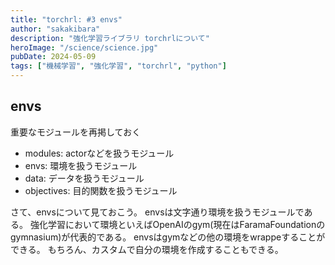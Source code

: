 ```yaml
---
title: "torchrl: #3 envs"
author: "sakakibara"
description: "強化学習ライブラリ torchrlについて"
heroImage: "/science/science.jpg"
pubDate: 2024-05-09
tags: ["機械学習", "強化学習", "torchrl", "python"]
---
```


## envs
重要なモジュールを再掲しておく

- modules: actorなどを扱うモジュール
- envs: 環境を扱うモジュール
- data: データを扱うモジュール 
- objectives: 目的関数を扱うモジュール

さて、envsについて見ておこう。
envsは文字通り環境を扱うモジュールである。
強化学習において環境といえばOpenAIのgym(現在はFaramaFoundationのgymnasium)が代表的である。
envsはgymなどの他の環境をwrappeすることができる。
もちろん、カスタムで自分の環境を作成することもできる。


